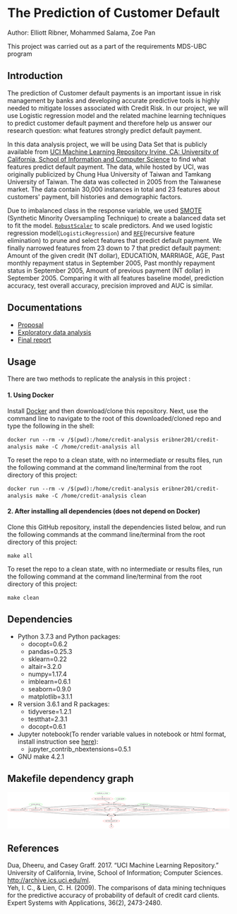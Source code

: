 # The Prediction of Customer Default  

Author: Elliott Ribner, Mohammed Salama, Zoe Pan  

This project was carried out as a part of the requirements MDS-UBC program  

## Introduction

The prediction of Customer default payments is an important issue in risk management by banks and developing accurate predictive tools is highly needed to mitigate losses associated with Credit Risk. In our project, we will use Logistic regression model and the related machine learning techniques to predict customer default payment and therefore help us answer our research question: what features strongly predict default payment.  

In this data analysis project, we will be using Data Set that is publicly available from [UCI Machine Learning Repository Irvine, CA: University of California, School of Information and Computer Science](https://archive.ics.uci.edu/ml/datasets/default+of+credit+card+clients) to find what features predict default payment. The data, while hosted by UCI, was originally publicized by Chung Hua University of Taiwan and Tamkang University of Taiwan. The data was collected in 2005 from the Taiwanese market. The data contain 30,000 instances in total and 23 features about customers' payment, bill histories and demographic factors.  

Due to imbalanced class in the response variable, we used [SMOTE](https://imbalanced-learn.readthedocs.io/en/stable/generated/imblearn.over_sampling.SMOTE.html) (Synthetic Minority Oversampling Technique) to create a balanced data set to fit the model. [`RobustScaler`](https://scikit-learn.org/stable/modules/generated/sklearn.preprocessing.RobustScaler.html) to scale predictors. And we used logistic regression model(`LogisticRegression`) and [`RFE`](https://scikit-learn.org/stable/modules/generated/sklearn.feature_selection.RFE.html#sklearn.feature_selection.RFE)(recursive feature elimination) to prune and select features that predict default payment. We finally narrowed features from 23 down to 7 that predict default payment: Amount of the given credit (NT dollar), EDUCATION, MARRIAGE, AGE, Past monthly repayment status in September 2005, Past monthly repayment status in September 2005, Amount of previous payment (NT dollar) in September 2005. Comparing it with all features baseline model, prediction accuracy, test overall accuracy, precision improved and AUC is similar.
 
## Documentations

- [Proposal](doc/Proposal.md)  
- [Exploratory data analysis](doc/eda.ipynb)  
- [Final report](https://ubc-mds.github.io/DSCI_522_group-314/doc/final_report.html)  

## Usage

There are two methods to replicate the analysis in this project : 

#### 1. Using Docker

Install [Docker](https://www.docker.com/get-started) and then download/clone this repository. Next, use the command line to navigate to the root of this downloaded/cloned repo and type the following in the shell:

```
docker run --rm -v /$(pwd):/home/credit-analysis eribner201/credit-analysis make -C /home/credit-analysis all
```

To reset the repo to a clean state, with no intermediate or results files, run the following command at the command line/terminal from the root directory of this project:

```
docker run --rm -v /$(pwd):/home/credit-analysis eribner201/credit-analysis make -C /home/credit-analysis clean
```

#### 2. After installing all dependencies (does not depend on Docker)

Clone this GitHub repository, install the dependencies listed below, and run the following commands at the command line/terminal from the root directory of this project:

```
make all
```

To reset the repo to a clean state, with no intermediate or results files, run the following command at the command line/terminal from the root directory of this project:

```
make clean
```

## Dependencies

  - Python 3.7.3 and Python packages:
      - docopt=0.6.2
      - pandas=0.25.3
      - sklearn=0.22
      - altair=3.2.0
      - numpy=1.17.4
      - imblearn=0.6.1
      - seaborn=0.9.0
      - matplotlib=3.1.1
  - R version 3.6.1 and R packages:
      - tidyverse=1.2.1
      - testthat=2.3.1
      - docopt=0.6.1
  - Jupyter notebook(To render variable values in notebook or html format, install instruction see [here](https://jupyter-contrib-nbextensions.readthedocs.io/en/latest/install.html)):
      - jupyter_contrib_nbextensions=0.5.1
  - GNU make 4.2.1 
      
## Makefile dependency graph

![](Makefile.png)
      
## References  

Dua, Dheeru, and Casey Graff. 2017. “UCI Machine Learning Repository.” University of California, Irvine, School of Information; Computer Sciences. http://archive.ics.uci.edu/ml.  
Yeh, I. C., & Lien, C. H. (2009). The comparisons of data mining techniques for the predictive accuracy of probability of default of credit card clients. Expert Systems with Applications, 36(2), 2473-2480.  


